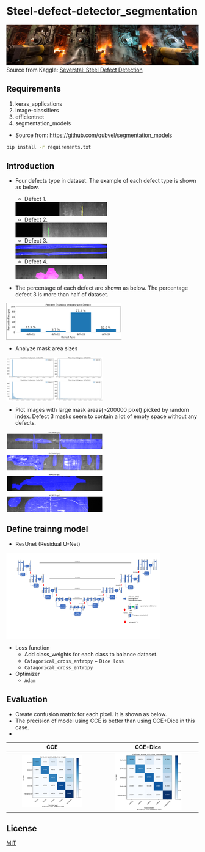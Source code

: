 # Steel-defect-detector_segmentation

![header](images/header.png)
Source from Kaggle: [Severstal: Steel Defect Detection](https://www.kaggle.com/c/severstal-steel-defect-detection)

## Requirements

1) keras_applications
2) image-classifiers
3) efficientnet
4) segmentation_models
- Source from: https://github.com/qubvel/segmentation_models

```bash
pip install -r requirements.txt
```

## Introduction

- Four defects type in dataset. The example of each defect type is shown as below.

  - Defect 1.  
  <img src="images/defect1-1.png" align="center" width="50%"/>

  - Defect 2.  
  <img src="images/defect2-1.png" align="center" width="50%"/>

  - Defect 3.  
  <img src="images/defect3-1.png" align="center" width="50%"/>

  - Defect 4.  
  <img src="images/defect4-1.png" align="center" width="50%"/>

- The percentage of each defect are shown as below. The percentage defect 3 is more than half of dataset. 
<img src="images/data_static.png" align="center" width="60%"/>

- Analyze mask area sizes  
<img src="images/defect_pixel_jistogram1.png" align="center" width="50%"/>

- Plot images with large mask areas(>200000 pixel) picked by random index.  Defect 3 masks seem to contain a lot of empty space without any defects.  
<img src="images/image with large mask_defect3.png" align="center" width="50%"/>

## Define trainng model
- ResUnet (Residual U-Net)
<img src="images/unet model.png" align="center" width="80%"/>

- Loss function
  - Add class_weights for each class to balance dataset.
  - ``Catagorical_cross_entropy`` + ``Dice loss``
  - ``Catagorical_cross_entropy`` 
- Optimizer
  - ``Adam``
   
## Evaluation
 - Create confusion matrix for each pixel. It is shown as below. 
 - The precision of model using CCE is better than using CCE+Dice in this case.
 - 
|CCE|CCE+Dice|
|:--:|:--:|
|<img src="images/cm_cce_class-weight.png" align="center" width="70%"/>|<img src="images/cm_cce_dice_class-weight.png" align="center" width="70%"/>|

## License
[MIT](https://choosealicense.com/licenses/mit/)

